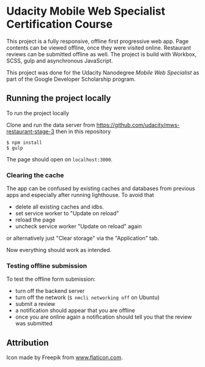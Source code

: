 # Udacity Mobile Web Specialist Certification Course

This project is a fully responsive, offline first progressive web app.
Page contents can be viewed offline, once they were visited online. 
Restaurant reviews can be submitted offline as well. The 
project is build with Workbox, SCSS, gulp and asynchronous JavaScript.

This project was done for the Udacity Nanodegree *Mobile Web Specialist* as part of the Google Developer Scholarship program.

## Running the project locally
To run the project locally

Clone and run the data server from https://github.com/udacity/mws-restaurant-stage-3
then in this repository

    $ npm install
    $ gulp

The page should open on `localhost:3000`.

### Clearing the cache
The app can be confused by existing caches and databases from previous apps and especially after running lighthouse.
To avoid that 
* delete all existing caches and idbs.
* set service worker to "Update on reload"
* reload the page
* uncheck service worker "Update on reload" again

or alternatively just "Clear storage" via the "Application" tab.

Now everything should work as intended.

### Testing offline submission
To test the offline form submission:
* turn off the backend server
* turn off the network (`$ nmcli networking off` on Ubuntu)
* submit a review
* a notification should appear that you are offline
* once you are online again a notification should tell you that the review was submitted


## Attribution
Icon made by Freepik from www.flaticon.com.

